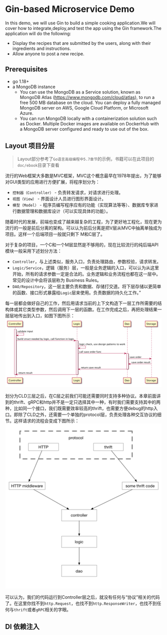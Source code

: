 # Gin-based Microservice Demo

In this demo, we will use Gin to build a simple cooking application.We will cover how to integrate,deploy,and test the app using the Gin framework.The application will do the following:
* Display the recipes that are submitted by the users, along with their ingredients and instructions.
* Allow anyone to post a new recipe.


## Prerequisites
* go 1.18+
* a MongoDB instance
  * You can use the MongoDB as a Service solution, known as MongoDB Atlas (https://www.mongodb.com/cloud/atlas), to run a free 500 MB database on the cloud. You can deploy a fully managed MongoDB server on AWS, Google Cloud Platform, or Microsoft Azure. 
  * You can run MongoDB locally with a containerization solution such as Docker. Multiple Docker images are available on DockerHub with a MongoDB server configured and ready to use out of the box.


## Layout 项目分层
> Layout部分参考了`Go语言高级编程中5.7章节`的示例，书籍可以在此项目的`doc/ebook`目录下查看

流行的Web框架大多数是MVC框架，MVC这个概念最早在1978年提出，为了能够对GUI类型的应用进行方便扩展，将程序划分为：
* `控制器（Controller）` - 负责转发请求，对请求进行处理。
* `视图（View）` - 界面设计人员进行图形界面设计。
* `模型（Model）` - 程序员编写程序应有的功能（实现算法等等）、数据库专家进行数据管理和数据库设计（可以实现具体的功能）。

随着时代的发展，前端也变成了越来越复杂的工程，为了更好地工程化，现在更为流行的一般是前后分离的架构。可以认为前后分离是把V层从MVC中抽离单独成为项目。这样一个后端项目一般就只剩下 M和C层了。

对于复杂的项目，一个C和一个M层显然是不够用的，现在比较流行的纯后端API模块一般采用下述划分方法：
* `Controller`，与上述类似，服务入口，负责处理路由，参数校验，请求转发。
* `Logic/Service`，逻辑（服务）层，一般是业务逻辑的入口，可以认为从这里开始，所有的请求参数一定是合法的。业务逻辑和业务流程也都在这一层中。常见的设计中会将该层称为 Business Rules。
* `DAO/Repository`，这一层主要负责和数据、存储打交道。将下层存储以更简单的函数、接口形式暴露给`Logic`层来使用。负责数据的持久化工作。”

每一层都会做好自己的工作，然后用请求当前的上下文构造下一层工作所需要的结构体或其它类型参数，然后调用下一层的函数。在工作完成之后，再把处理结果一层层地传出到入口，如图下图所示：
![img.png](doc/asset/cld.png)

划分为CLD三层之后，在C层之前我们可能还需要同时支持多种协议。本章前面讲到的thrift、gRPC和http并不是一定只选择其中一种，有时我们需要支持其中的两种，比如同一个接口，我们既需要效率较高的thrift，也需要方便debug的http入口。即除了CLD之外，还需要一个单独的protocol层，负责处理各种交互协议的细节。这样请求的流程会变成下图所示：
![img.png](doc/asset/pcld.png)

可以认为，我们的代码运行到Controller层之后，就没有任何与“协议”相关的代码了。在这里你找不到`http.Request`，也找不到`http.ResponseWriter`，也找不到任何与`thrift`或者`gRPC`相关的字眼。


## DI 依赖注入



